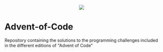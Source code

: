 <p align="center">
 <img src=http://www.brianbunke.com/images/aoc2017.png>
</p>

# Advent-of-Code
Repository containing the solutions to the programming challenges included in the different editions of "Advent of Code"

